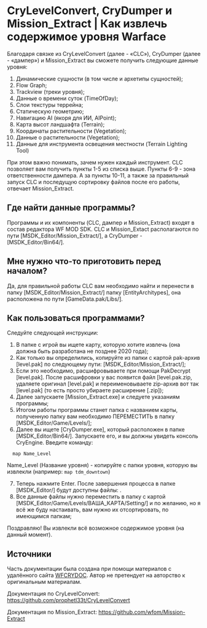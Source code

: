 # CryLevelConvert, CryDumper и Mission_Extract | Как извлечь содержимое уровня Warface

Благодаря связке из CryLevelConvert (далее - «CLC»), CryDumper (далее - «дампер») и Mission_Extract вы сможете получить следующие данные уровня:
1. Динамические сущности (в том числе и архетипы сущностей);
2. Flow Graph;
3. Trackview (треки уровня);
4. Данные о времени суток (TimeOfDay);
5. Слои текстуры террейна;
6. Статическую геометрию;
7. Навигацию AI (якоря для ИИ, AIPoint);
8. Карта высот ландшафта (Terrain);
9. Координаты растительности (Vegetation);
10. Данные о растительности (Vegetation);
11. Данные для инструмента освещения местности (Terrain Lighting Tool)

При этом важно понимать, зачем нужен каждый инструмент. CLC позволяет вам получить пункты 1-5 из списка выше. Пункты 6-9 - зона ответственности дампера. А за пункты 10-11, а также за правильный запуск CLC и последущую сортировку файлов после его работы, отвечает Mission_Extract.

## Где найти данные программы?

Программы и их компоненты (CLC, дампер и Mission_Extract) входят в состав редактора WF MOD SDK. CLC и Mission_Extact располагаются по пути \[MSDK_Editor/Mission_Extract/\], а CryDumper - \[MSDK_Editor/Bin64/\].

## Мне нужно что-то приготовить перед началом?

Да, для правильной работы CLC вам необходимо найти и перенести в папку \[MSDK_Editor/Mission_Extract/\] папку \[EntityArchitypes\], она расположена по пути \[GameData.pak/Libs/\].

## Как пользоваться программами?

Следуйте следующей инструкции:
1. В папке с игрой вы ищете карту, которую хотите извлечь (она должна быть разработана не позднее 2020 года);
2. Как только вы определились, копируйте из папки с картой pak-архив \[level.pak\] по следующему пути: \[MSDK_Editor/Mission_Extract/\];
3. Если это необходимо, расшифровываете при помощи PakDecrypt \[level.pak\]. После расшифровки у вас появится файл \[level.pak.zip\, удаляете оригинал \[level.pak\] и переименовываете zip-архив вот так \[level.pak\] (то есть  просто убираете расширение \[.zip\]);
4. Далее запускаете [Mission_Extract.exe] и следуете указаниям программы;
5. Итогом работы программы станет папка с названием карты, полученную папку вам необходимо ПЕРЕМЕСТИТЬ в папку \[MSDK_Editor/Game/Levels/\];
6. Далее вы ищете \[CryDumper.exe\], который расположен в папке \[MSDK_Editor/Bin64/\]. Запускаете его, и вы должны увидеть консоль CryEngine. Введите команду:

```
  map Name_Level
```

Name_Level (Название уровня) - копируйте с папки уровня, которую вы извлекли (например: ``` map tdm_downtown ```)

7. Теперь нажмите Enter. После завершения процесса в папке \[MSDK_Editor/\] будут доступны файлы: .
8. Все данные файлы нужно переместить в папку с картой \[MSDK_Editor/Game/Levels/ВАША_КАРТА/Setting/\] и по желанию, но я всё же буду настаивать, вам нужно их отсортировать, по имеющимся папкам;

Поздравляю! Вы извлекли всё возможное содержимое уровня (на данный момент).

## Источники

Часть документации была создана при помощи материалов с удалённого сайта [WFCRYDOC](https://wfcrydoc.fandom.com/ru/wiki/CryLevelConvert_и_CryDumper). Автор не претендует на авторство к оригинальным материалам.

Документация по CryLevelConvert: https://github.com/prophetl33t/CryLevelConvert

Документация по Mission_Extract: https://github.com/wfom/Mission-Extract
